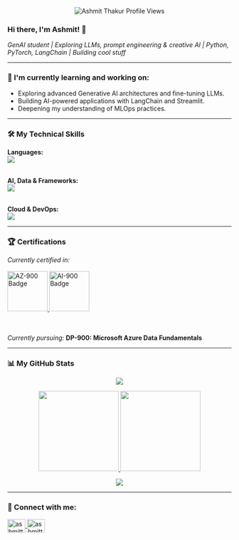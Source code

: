 <p align="center">
  <img src="https://komarev.com/ghpvc/?username=AshmitThakur23&style=for-the-badge&color=blue" alt="Ashmit Thakur Profile Views">
</p>

### Hi there, I'm Ashmit! 👋

<p align="left">
  <em>GenAI student | Exploring LLMs, prompt engineering & creative AI | Python, PyTorch, LangChain | Building cool stuff</em>
</p>

---

### 🌱 I'm currently learning and working on:
- Exploring advanced Generative AI architectures and fine-tuning LLMs.  
- Building AI-powered applications with LangChain and Streamlit.  
- Deepening my understanding of MLOps practices.  

---

### 🛠️ My Technical Skills
<p align="left">
  <strong>Languages:</strong><br>
  <img src="https://skillicons.dev/icons?i=py,c,cpp,java,js,html,css&theme=dark" />
  <br><br>

  <strong>AI, Data & Frameworks:</strong><br>
  <img src="https://skillicons.dev/icons?i=pytorch,tensorflow,pandas,numpy,react,nodejs&theme=dark" />
  <br><br>

  <strong>Cloud & DevOps:</strong><br>
  <img src="https://skillicons.dev/icons?i=gcp,azure,docker,kubernetes,git,github,vscode,linux&theme=dark" />
</p>

---

### 🏆 Certifications
<p align="left">
  <em>Currently certified in:</em>
  <br><br>

  <!-- AZ-900 -->
  <a href="https://learn.microsoft.com/en-us/credentials/certifications/azure-fundamentals/" title="AZ-900: Azure Fundamentals">
    <img src="https://images.credly.com/size/110x110/images/be8fcaeb-c3f5-41de-9b51-de161b58f864/image.png" alt="AZ-900 Badge" height="90">
  </a>

  <!-- AI-900 -->
  <a href="https://learn.microsoft.com/en-us/credentials/certifications/azure-ai-fundamentals/" title="AI-900: AI Fundamentals">
    <img src="https://images.credly.com/size/110x110/images/8b5c6d3b-483b-487a-9519-2022b6f1f41d/image.png" alt="AI-900 Badge" height="90">
  </a>

  <br><br>
  <em>Currently pursuing:</em> <strong>DP-900: Microsoft Azure Data Fundamentals</strong>
</p>

---

### 📊 My GitHub Stats

<p align="center">
  <a href="https://github.com/ryo-ma/github-profile-trophy">
    <img src="https://github-profile-trophy.vercel.app/?username=AshmitThakur23&theme=tokyonight&row=1&column=6&margin-w=15&margin-h=15" />
  </a>
</p>

<p align="center">
  <a href="https://github.com/anuraghazra/github-readme-stats">
    <img height="180em" src="https://github-readme-stats.vercel.app/api?username=AshmitThakur23&show_icons=true&theme=tokyonight&include_all_commits=true&count_private=true&rank_icon=github"/>
    <img height="180em" src="https://github-readme-stats.vercel.app/api/top-langs/?username=AshmitThakur23&layout=compact&langs_count=7&theme=tokyonight"/>
  </a>
</p>

<p align="center">
  <a href="https://github.com/denvercoder1/github-readme-streak-stats">
    <img src="https://streak-stats.demolab.com?user=AshmitThakur23&theme=tokyonight&hide_border=true&border_radius=5" />
  </a>
</p>

---

### 💬 Connect with me:
<p align="left">
  <a href="https://linkedin.com/in/ashmitthakur615" target="blank">
    <img align="center" src="https://raw.githubusercontent.com/rahuldkjain/github-profile-readme-generator/master/src/images/icons/Social/linked-in-alt.svg" alt="ashmitthakur615" height="30" width="40" />
  </a>
  <a href="mailto:ashmitthakur615@gmail.com" target="blank">
    <img align="center" src="https://img.icons8.com/color/48/000000/gmail--v1.png" alt="ashmitthakur615@gmail.com" height="30" width="40" />
  </a>
</p>
